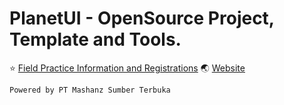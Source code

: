# PlanetUI - OpenSource Project, Template and Tools.

⭐️ [Field Practice Information and Registrations](https://mashanz.com/pkl)
🌏️ [Website](https://mashanz.com)

```
Powered by PT Mashanz Sumber Terbuka
```

